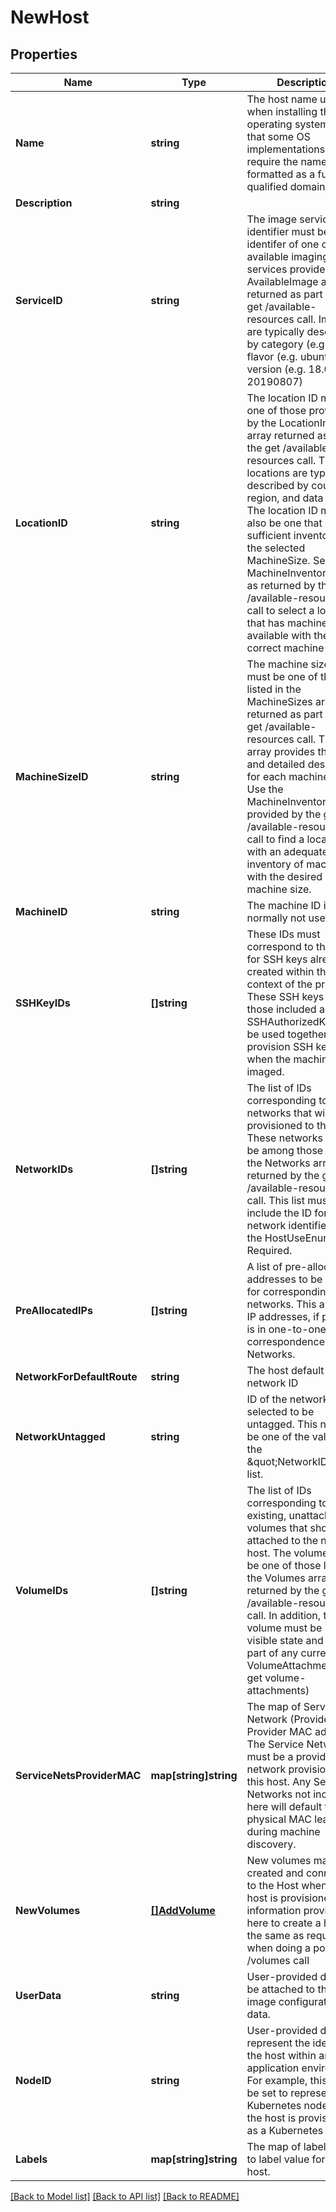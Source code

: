 # NewHost

## Properties

Name | Type | Description | Notes
------------ | ------------- | ------------- | -------------
**Name** | **string** | The host name used when installing the host operating system.  Note that some OS implementations may require the name to be formatted as a fully qualified domain name. | 
**Description** | **string** |  | [optional] 
**ServiceID** | **string** | The image service identifier must be identifer of one of the available imaging services provided by the AvailableImage array returned as part of the get /available-resources call. Images are typically described by category (e.g. Linux), flavor (e.g. ubuntu) and version (e.g. 18.04-20190807) | 
**LocationID** | **string** | The location ID must be one of those provided by the LocationInfo array returned as part of the get /available-resources call.  The locations are typically described by country, region, and data center. The location ID must also be one that has sufficient inventory for the selected MachineSize.  See the MachineInventory array as returned by the get /available-resources call to select a location that has machines available with the correct machine size. | 
**MachineSizeID** | **string** | The machine size ID must be one of those listed in the MachineSizes array returned as part of the get /available-resources call.  This array provides the name and detailed description for each machine size.  Use the MachineInventory array provided by the get /available-resources call to find a location with an adequate inventory of machines with the desired machine size. | 
**MachineID** | **string** | The machine ID is normally not used. | [optional] 
**SSHKeyIDs** | **[]string** | These IDs must correspond to the IDs for SSH keys already created within the context of the project.  These SSH keys and those included as SSHAuthorizedKeys will be used together to provision SSH keys when the machine is imaged. | 
**NetworkIDs** | **[]string** | The list of IDs corresponding to the networks that will be provisioned to the host. These networks must be among those listed in the Networks array returned by the get /available-resources call.  This list must include the ID for any network identified by the HostUseEnum as Required. | 
**PreAllocatedIPs** | **[]string** | A list of pre-allocated IP addresses to be used for corresponding networks. This array of IP addresses, if present, is in one-to-one correspondence with Networks. | [optional] 
**NetworkForDefaultRoute** | **string** | The host default network ID | 
**NetworkUntagged** | **string** | ID of the network selected to be untagged. This needs to be one of the values in the  \&quot;NetworkIDs\&quot; list. | [optional] 
**VolumeIDs** | **[]string** | The list of IDs corresponding to existing, unattached volumes that should be attached to the new host.  The volume must be one of those listed in the Volumes array returned by the get /available-resources call.  In addition, the volume must be in the visible state and not a part of any current VolumeAttachment (see get volume-attachments) | [optional] 
**ServiceNetsProviderMAC** | **map[string]string** | The map of Service Network (Provider) ID to Provider MAC address.   The Service Network must be a provider network provisioned to this host. Any Service Networks not included here will default to the physical MAC learned during machine discovery. | [optional] 
**NewVolumes** | [**[]AddVolume**](AddVolume.md) | New volumes may be created and connected to the Host when the host is provisioned. The information provided here to create a host is the same as required when doing a post /volumes call | [optional] 
**UserData** | **string** | User-provided data to be attached to the image configuration data. | [optional] 
**NodeID** | **string** | User-provided data to represent the identity of the host within an application environment. For example, this could be set to represent the Kubernetes node ID if the host is provisioned as a Kubernetes node. | [optional] 
**Labels** | **map[string]string** | The map of label name to label value for this host. | [optional] 

[[Back to Model list]](../README.md#documentation-for-models) [[Back to API list]](../README.md#documentation-for-api-endpoints) [[Back to README]](../README.md)


